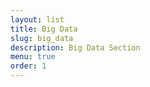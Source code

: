 ```yaml
---
layout: list
title: Big Data
slug: big_data
description: Big Data Section
menu: true
order: 1
---
```

